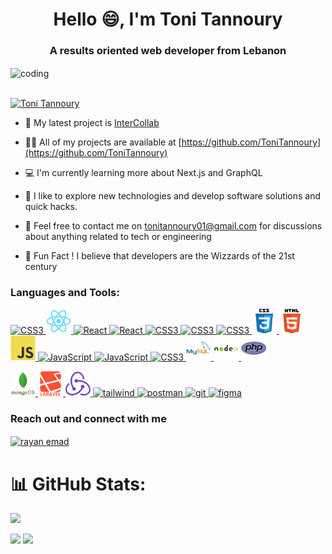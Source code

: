 

<h1 align="center">Hello 😄, I'm Toni Tannoury</h1>
<h3 align="center">A results oriented web developer from Lebanon</h3>
<img align="center" src="https://github.com/ToniTannoury/InterCollab/assets/138028340/cc5ef9cc-7a09-449c-bf27-7ed945c7c4a3" width="100%" height="450" alt="coding">

<br/>
<br/>

<p align="left"> <a href="https://github.com/ryo-ma/github-profile-trophy"><img src="https://github-profile-trophy.vercel.app/?username=ToniTannoury" alt="Toni Tannoury" /></a> </p>

- 🔭 My latest project is [InterCollab](https://github.com/ToniTannoury/InterCollab)

- 👨‍💻 All of my projects are available at [https://github.com/ToniTannoury](https://github.com/ToniTannoury)

- 💻 I'm currently learning more about Next.js and GraphQL 

- 📝  I like to explore new technologies and develop software solutions and quick hacks.

- 💬 Feel free to contact me on tonitannoury01@gmail.com for discussions about anything related to tech or engineering

- 🧙 Fun Fact ! I believe that developers are the Wizzards of the 21st century


<h3 align="left">Languages and Tools:</h3>
<p align="left">
  <a href="https://nextjs.org/" target="_blank" rel="noreferrer">
    <img src="https://testrigor.com/wp-content/uploads/2023/04/nextjs-logo-square.png" alt="CSS3" width="40" height="40"/>
  </a>
  <a href="https://reactjs.org/" target="_blank" rel="noreferrer">
    <img src="https://raw.githubusercontent.com/devicons/devicon/master/icons/react/react-original.svg" alt="React" width="40" height="40"/>
  </a>
  <a href="https://webrtc.org/" target="_blank" rel="noreferrer">
    <img src="https://logos-download.com/wp-content/uploads/2022/01/WebRTC_Logo-700x590.png" alt="React" width="40" height="40"/>
  </a>
  <a href="https://graphql.org/" target="_blank" rel="noreferrer">
    <img src="https://upload.wikimedia.org/wikipedia/commons/thumb/1/17/GraphQL_Logo.svg/1200px-GraphQL_Logo.svg.png" alt="React" width="40" height="40"/>
  </a>
  <a href="https://aws.amazon.com//" target="_blank" rel="noreferrer">
    <img src="https://i0.wp.com/bizgiveworld.com/wp-content/uploads/2020/04/aws-logo.png?fit=400%2C225&ssl=1" alt="CSS3" width="40" height="40"/>
  </a>
  <a href="https://www.typescriptlang.org//" target="_blank" rel="noreferrer">
    <img src="https://cdn.icon-icons.com/icons2/2415/PNG/512/typescript_original_logo_icon_146317.png" alt="CSS3" width="40" height="40"/>
  </a>
  <a href="https://www.python.org/" target="_blank" rel="noreferrer">
    <img src="https://upload.wikimedia.org/wikipedia/commons/thumb/0/0a/Python.svg/1200px-Python.svg.png" alt="CSS3" width="40" height="40"/>
  </a>
  <a href="https://www.w3schools.com/css/" target="_blank" rel="noreferrer">
    <img src="https://raw.githubusercontent.com/devicons/devicon/master/icons/css3/css3-original-wordmark.svg" alt="CSS3" width="40" height="40"/>
  </a>
  <a href="https://www.w3.org/html/" target="_blank" rel="noreferrer">
    <img src="https://raw.githubusercontent.com/devicons/devicon/master/icons/html5/html5-original-wordmark.svg" alt="HTML5" width="40" height="40"/>
  </a>
  <a href="https://developer.mozilla.org/en-US/docs/Web/JavaScript" target="_blank" rel="noreferrer">
    <img src="https://raw.githubusercontent.com/devicons/devicon/master/icons/javascript/javascript-original.svg" alt="JavaScript" width="40" height="40"/>
  </a>
  <a href="https://expressjs.com/" target="_blank" rel="noreferrer">
    <img src="https://expressjs.com/images/express-facebook-share.png" alt="JavaScript" width="80" height="40"/>
  </a>
  <a href="https://getbootstrap.com/" target="_blank" rel="noreferrer">
    <img src="https://static.javatpoint.com/bootstrappages/images/bootstrap-tutorial.png" alt="JavaScript" width="40" height="40"/>
  </a>
  <a href="https://https://ant.design///" target="_blank" rel="noreferrer">
    <img src="https://encrypted-tbn0.gstatic.com/images?q=tbn:ANd9GcTFiTel-_ql-a9m_0DiI2qKQzrqxnAGm7afEw8agH4xqw&s" alt="CSS3" width="40" height="40"/>
  </a>
  <a href="https://www.mysql.com/" target="_blank" rel="noreferrer">
    <img src="https://raw.githubusercontent.com/devicons/devicon/master/icons/mysql/mysql-original-wordmark.svg" alt="MySQL" width="40" height="40"/>
  </a>
  <a href="https://nodejs.org" target="_blank" rel="noreferrer">
    <img src="https://raw.githubusercontent.com/devicons/devicon/master/icons/nodejs/nodejs-original-wordmark.svg" alt="Node.js" width="40" height="40"/>
  </a>
  <a href="https://www.php.net" target="_blank" rel="noreferrer">
    <img src="https://raw.githubusercontent.com/devicons/devicon/master/icons/php/php-original.svg" alt="PHP" width="40" height="40"/>
  </a>
  
  
<p align="left">   <a href="https://www.mongodb.com/" target="_blank" rel="noreferrer"> <img src="https://raw.githubusercontent.com/devicons/devicon/master/icons/mongodb/mongodb-original-wordmark.svg" alt="mongodb" width="40" height="40"/> </a>
  <a href="https://laravel.com/" target="_blank" rel="noreferrer">
    <img src="https://raw.githubusercontent.com/devicons/devicon/master/icons/laravel/laravel-plain-wordmark.svg" alt="Laravel" width="40" height="40"/>
  </a>
  <a href="https://redux.js.org" target="_blank" rel="noreferrer"> <img src="https://raw.githubusercontent.com/devicons/devicon/master/icons/redux/redux-original.svg" alt="redux" width="40" height="40"/> </a> <a href="https://tailwindcss.com/" target="_blank" rel="noreferrer"> <img src="https://www.vectorlogo.zone/logos/tailwindcss/tailwindcss-icon.svg" alt="tailwind" width="40" height="40"/> </a><a href="https://postman.com" target="_blank" rel="noreferrer"> <img src="https://www.vectorlogo.zone/logos/getpostman/getpostman-icon.svg" alt="postman" width="40" height="40"/> </a> <a href="https://git-scm.com/" target="_blank" rel="noreferrer"> <img src="https://www.vectorlogo.zone/logos/git-scm/git-scm-icon.svg" alt="git" width="40" height="40"/> </a> <a href="https://www.figma.com/" target="_blank" rel="noreferrer"> <img src="https://www.vectorlogo.zone/logos/figma/figma-icon.svg" alt="figma" width="40" height="40"/> </a>
</p>


<h3 align="left">Reach out and connect with me</h3>


<a href="https://www.linkedin.com/in/toni-tannoury-8a2012294/" target="blank"><img align="center" src="https://raw.githubusercontent.com/rahuldkjain/github-profile-readme-generator/master/src/images/icons/Social/linked-in-alt.svg" alt="rayan emad" height="30" width="40" /></a>
</p>

# 📊 GitHub Stats:

![](https://github-readme-stats.vercel.app/api/top-langs/?username=ToniTannoury&theme=dark&hide_border=false&include_all_commits=false&count_private=false&layout=compact)

![](https://github-readme-stats.vercel.app/api?username=ToniTannoury&theme=dark&hide_border=false&include_all_commits=false&count_private=false)
![](https://github-readme-streak-stats.herokuapp.com/?user=ToniTannoury&theme=dark&hide_border=false)
